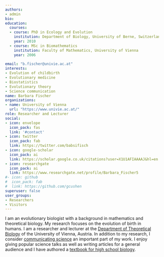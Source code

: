 ```yaml
---
authors:
- admin
bio: 
education:
  courses:
  - course: PhD in Ecology and Evolution
    institution: Department of Biology, University of Berne, Switzerland
    year: 2010
  - course: MSc in Biomathematics
    institution: Faculty of Mathematics, University of Vienna
    year: 2006
 
email: "b.fischer@univie.ac.at"
interests:
- Evolution of childbirth
- Evolutionary medicine
- Biostatistics
- Evolutionary theory
- Science communication
name: Barbara Fischer
organizations:
- name: University of Vienna
  url: "https://www.univie.ac.at/"
role: Researcher and Lecturer
social:
- icon: envelope
  icon_pack: fas
  link: '#contact'
- icon: twitter
  icon_pack: fab
  link: https://twitter.com/babsifisch
- icon: google-scholar
  icon_pack: ai
  link: https://scholar.google.co.uk/citations?user=X1U1AFIAAAAJ&hl=en
- icon: researchgate
  icon_pack: ai
  link: https://www.researchgate.net/profile/Barbara_Fischer5
#- icon: github
#  icon_pack: fab
#  link: https://github.com/gcushen
superuser: false
user_groups:
- Researchers
- Visitors
---
```


I am an evolutionary biologist with a background in mathematics and theoretical biology. My research focuses on the evolution of birth in humans. I am a researcher and lecturer at the [Department of Theoretical Biology](https://theoretical.univie.ac.at/) of the University of Vienna, Austria. In addition to my research, I consider [communicating science](#media) an important part of my work. I enjoy giving popular science talks as well as writing articles for a general audience and I have authored a [textbook for high school biology](https://www.oebv.at/lehrwerke/am-puls).

